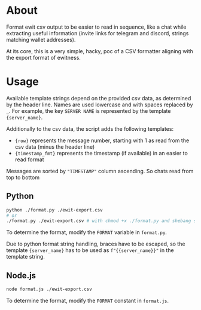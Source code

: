 # About

Format ewit csv output to be easier to read in sequence, like a chat while extracting useful information (invite links for telegram and discord, strings matching wallet addresses).

At its core, this is a very simple, hacky, poc of a CSV formatter aligning with the export format of ewitness.


# Usage


Available template strings depend on the provided csv data, as determined by the header line. Names are used lowercase and with spaces replaced by `_`. For example, the key `SERVER NAME` is represented by the template `{server_name}`.

Additionally to the csv data, the script adds the following templates:

- `{row}` represents the message number, starting with 1 as read from the csv data (minus the header line)
- `{timestamp_fmt}` represents the timestamp (if available) in an easier to read format

Messages are sorted by `"TIMESTAMP"` column ascending. So chats read from top to bottom

## Python 

```sh
python ./format.py ./ewit-export.csv
# or
./format.py ./ewit-export.csv # with chmod +x ./format.py and shebang support
```

To determine the format, modify the `FORMAT` variable in `format.py`.

Due to python format string handling, braces have to be escaped, so the template `{server_name}` has to be used as `f"{{server_name}}"` in the template string.

## Node.js

```sh
node format.js ./ewit-export.csv
```

To determine the format, modify the `FORMAT` constant in `format.js`.

